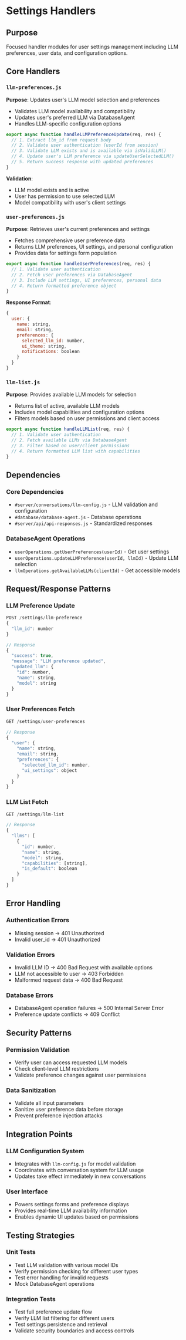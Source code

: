 # Settings Handlers

## Purpose
Focused handler modules for user settings management including LLM preferences, user data, and configuration options.

## Core Handlers

### `llm-preferences.js`
**Purpose**: Updates user's LLM model selection and preferences
- Validates LLM model availability and compatibility
- Updates user's preferred LLM via DatabaseAgent
- Handles LLM-specific configuration options

```javascript
export async function handleLLMPreferenceUpdate(req, res) {
  // 1. Extract llm_id from request body
  // 2. Validate user authentication (userId from session)
  // 3. Validate LLM exists and is available via isValidLLM()
  // 4. Update user's LLM preference via updateUserSelectedLLM()
  // 5. Return success response with updated preferences
}
```

**Validation**:
- LLM model exists and is active
- User has permission to use selected LLM
- Model compatibility with user's client settings

### `user-preferences.js`
**Purpose**: Retrieves user's current preferences and settings
- Fetches comprehensive user preference data
- Returns LLM preferences, UI settings, and personal configuration
- Provides data for settings form population

```javascript
export async function handleUserPreferences(req, res) {
  // 1. Validate user authentication
  // 2. Fetch user preferences via DatabaseAgent
  // 3. Include LLM settings, UI preferences, personal data
  // 4. Return formatted preference object
}
```

**Response Format**:
```javascript
{
  user: {
    name: string,
    email: string,
    preferences: {
      selected_llm_id: number,
      ui_theme: string,
      notifications: boolean
    }
  }
}
```

### `llm-list.js`
**Purpose**: Provides available LLM models for selection
- Returns list of active, available LLM models
- Includes model capabilities and configuration options
- Filters models based on user permissions and client access

```javascript
export async function handleLLMList(req, res) {
  // 1. Validate user authentication
  // 2. Fetch available LLMs via DatabaseAgent
  // 3. Filter based on user/client permissions
  // 4. Return formatted LLM list with capabilities
}
```

## Dependencies

### Core Dependencies
- `#server/conversations/llm-config.js` - LLM validation and configuration
- `#database/database-agent.js` - Database operations
- `#server/api/api-responses.js` - Standardized responses

### DatabaseAgent Operations
- `userOperations.getUserPreferences(userId)` - Get user settings
- `userOperations.updateLLMPreference(userId, llmId)` - Update LLM selection
- `llmOperations.getAvailableLLMs(clientId)` - Get accessible models

## Request/Response Patterns

### LLM Preference Update
```javascript
POST /settings/llm-preference
{
  "llm_id": number
}

// Response
{
  "success": true,
  "message": "LLM preference updated",
  "updated_llm": {
    "id": number,
    "name": string,
    "model": string
  }
}
```

### User Preferences Fetch
```javascript
GET /settings/user-preferences

// Response
{
  "user": {
    "name": string,
    "email": string,
    "preferences": {
      "selected_llm_id": number,
      "ui_settings": object
    }
  }
}
```

### LLM List Fetch
```javascript
GET /settings/llm-list

// Response
{
  "llms": [
    {
      "id": number,
      "name": string,
      "model": string,
      "capabilities": [string],
      "is_default": boolean
    }
  ]
}
```

## Error Handling

### Authentication Errors
- Missing session → 401 Unauthorized
- Invalid user_id → 401 Unauthorized

### Validation Errors
- Invalid LLM ID → 400 Bad Request with available options
- LLM not accessible to user → 403 Forbidden
- Malformed request data → 400 Bad Request

### Database Errors
- DatabaseAgent operation failures → 500 Internal Server Error
- Preference update conflicts → 409 Conflict

## Security Patterns

### Permission Validation
- Verify user can access requested LLM models
- Check client-level LLM restrictions
- Validate preference changes against user permissions

### Data Sanitization
- Validate all input parameters
- Sanitize user preference data before storage
- Prevent preference injection attacks

## Integration Points

### LLM Configuration System
- Integrates with `llm-config.js` for model validation
- Coordinates with conversation system for LLM usage
- Updates take effect immediately in new conversations

### User Interface
- Powers settings forms and preference displays
- Provides real-time LLM availability information
- Enables dynamic UI updates based on permissions

## Testing Strategies

### Unit Tests
- Test LLM validation with various model IDs
- Verify permission checking for different user types
- Test error handling for invalid requests
- Mock DatabaseAgent operations

### Integration Tests
- Test full preference update flow
- Verify LLM list filtering for different users
- Test settings persistence and retrieval
- Validate security boundaries and access controls
